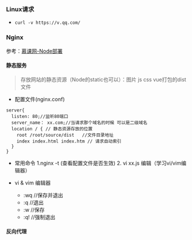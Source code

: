 ### Linux请求
- `curl -v https://v.qq.com/`
### Nginx
参考：[慕课网-Node部署](https://www.imooc.com/read/26/article/235)
#### 静态服务
> 存放网站的静态资源（Node的static也可以）：图片 js css vue打包的dist文件
- 配置文件(nginx.conf)
```
server{
  listen: 80;//监听80端口
  server_name： xx.com;//当请求那个域名的时候 可以是二级域名
  location / { // 静态资源存放的位置
    root /root/source/dist   //文件目录地址
    index index.html index.htm // 请求自动索引
  }
}
```
- 常用命令
  1.nginx -t (查看配置文件是否生效)
  2. vi xx.js 编辑（学习vi/vim编辑器）

- vi & vim 编辑器
  - :wq //保存并退出
  - :q  //退出
  - :w  //保存 
  - :q! //强制退出
#### 反向代理